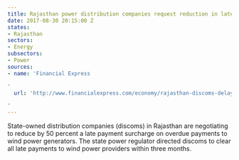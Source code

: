 ```yaml
---
title: Rajasthan power distribution companies request reduction in late payment surcharges
date: 2017-08-30 20:15:00 Z
states:
- Rajasthan
sectors:
- Energy
subsectors:
- Power
sources:
- name: 'Financial Express

'
  url: 'http://www.financialexpress.com/economy/rajasthan-discoms-delaying-late-payment-surcharge-to-wind-power-players/820195/

'
---
```


State-owned distribution companies (discoms) in Rajasthan are negotiating to reduce by 50 percent a late payment surcharge on overdue payments to wind power generators. The state power regulator directed discoms to clear all late payments to wind power providers within three months. 
